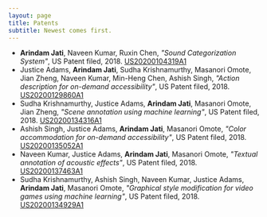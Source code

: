 ```yaml
---
layout: page
title: Patents
subtitle: Newest comes first.
---
```


* **Arindam Jati**, Naveen Kumar, Ruxin Chen, _"Sound Categorization System"_, US Patent filed, 2018. [US20200104319A1](https://patents.google.com/patent/US20200104319A1/en)
* Justice Adams, **Arindam Jati**, Sudha Krishnamurthy, Masanori Omote, Jian Zheng, Naveen Kumar, Min-Heng Chen, Ashish Singh, _"Action description for on-demand accessibility"_, US Patent filed, 2018. [US20200129860A1](https://patents.google.com/patent/US20200129860A1/en)
* Sudha Krishnamurthy, Justice Adams, **Arindam Jati**, Masanori Omote, Jian Zheng, _"Scene annotation using machine learning"_, US Patent filed, 2018. [US20200134316A1](https://patents.google.com/patent/US20200134316A1/en)
* Ashish Singh, Justice Adams, **Arindam Jati**, Masanori Omote, _"Color accommodation for on-demand accessibility"_, US Patent filed, 2018. [US20200135052A1](https://patents.google.com/patent/US20200135052A1/en)
* Naveen Kumar, Justice Adams, **Arindam Jati**, Masanori Omote, _"Textual annotation of acoustic effects"_, US Patent filed, 2018. [US20200137463A1](https://patents.google.com/patent/US20200137463A1/en)
* Sudha Krishnamurthy, Ashish Singh, Naveen Kumar, Justice Adams, **Arindam Jati**, Masanori Omote, _"Graphical style modification for video games using machine learning"_, US Patent filed, 2018. [US20200134929A1](https://patents.google.com/patent/US20200134929A1/en)
